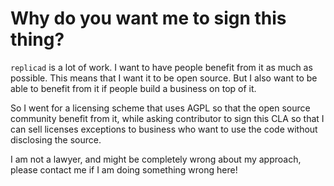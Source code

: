# Why do you want me to sign this thing?

`replicad` is a lot of work. I want to have people benefit from it as much as
possible. This means that I want it to be open source. But I also want to be
able to benefit from it if people build a business on top of it.

So I went for a licensing scheme that uses AGPL so that the open source
community benefit from it, while asking contributor to sign this CLA so that
I can sell licenses exceptions to business who want to use the code without
disclosing the source.

I am not a lawyer, and might be completely wrong about my approach, please
contact me if I am doing something wrong here!
